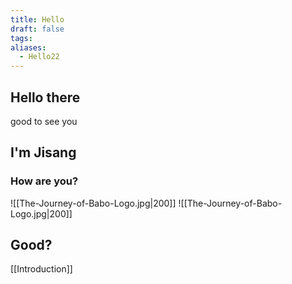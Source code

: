 ```yaml
---
title: Hello
draft: false
tags: 
aliases:
  - Hello22
---
```

## Hello there
good to see you

## I'm Jisang

### How are you?

![[The-Journey-of-Babo-Logo.jpg|200]] ![[The-Journey-of-Babo-Logo.jpg|200]]
## Good?

[[Introduction]]



